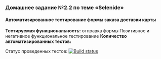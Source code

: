 
### Домашнее задание №2.2 по теме «Selenide»
#### Автоматизированное тестирование формы заказа доставки карты
**Тестируемая функциональность:** отправка формы
Позитивное и негативное функциональное тестирование
**Количество автоматизированных тестов:** 



Статус проведенных тестов:
[![Build status](https://ci.appveyor.com/api/projects/status/r5wiicpf8k5iq363?svg=true)](https://ci.appveyor.com/project/AleksandrZhuravel/aqa-homework2-2)
